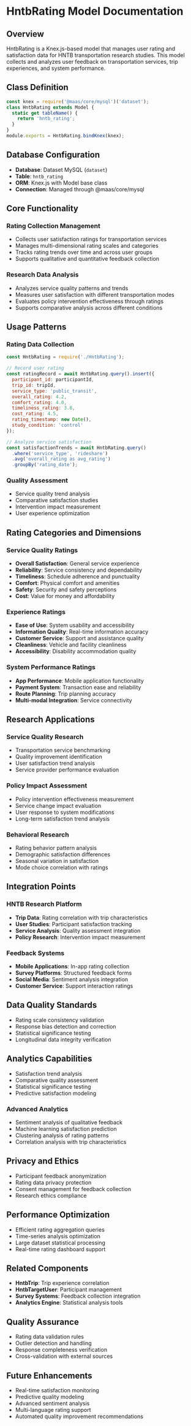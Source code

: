 # HntbRating Model Documentation

## Overview
HntbRating is a Knex.js-based model that manages user rating and satisfaction data for HNTB transportation research studies. This model collects and analyzes user feedback on transportation services, trip experiences, and system performance.

## Class Definition
```javascript
const knex = require('@maas/core/mysql')('dataset');
class HntbRating extends Model {
  static get tableName() {
    return 'hntb_rating';
  }
}
module.exports = HntbRating.bindKnex(knex);
```

## Database Configuration
- **Database**: Dataset MySQL (`dataset`)
- **Table**: `hntb_rating`
- **ORM**: Knex.js with Model base class
- **Connection**: Managed through @maas/core/mysql

## Core Functionality

### Rating Collection Management
- Collects user satisfaction ratings for transportation services
- Manages multi-dimensional rating scales and categories
- Tracks rating trends over time and across user groups
- Supports qualitative and quantitative feedback collection

### Research Data Analysis
- Analyzes service quality patterns and trends
- Measures user satisfaction with different transportation modes
- Evaluates policy intervention effectiveness through ratings
- Supports comparative analysis across different conditions

## Usage Patterns

### Rating Data Collection
```javascript
const HntbRating = require('./HntbRating');

// Record user rating
const ratingRecord = await HntbRating.query().insert({
  participant_id: participantId,
  trip_id: tripId,
  service_type: 'public_transit',
  overall_rating: 4.2,
  comfort_rating: 4.0,
  timeliness_rating: 3.8,
  cost_rating: 4.5,
  rating_timestamp: new Date(),
  study_condition: 'control'
});

// Analyze service satisfaction
const satisfactionTrends = await HntbRating.query()
  .where('service_type', 'rideshare')
  .avg('overall_rating as avg_rating')
  .groupBy('rating_date');
```

### Quality Assessment
- Service quality trend analysis
- Comparative satisfaction studies
- Intervention impact measurement
- User experience optimization

## Rating Categories and Dimensions

### Service Quality Ratings
- **Overall Satisfaction**: General service experience
- **Reliability**: Service consistency and dependability
- **Timeliness**: Schedule adherence and punctuality
- **Comfort**: Physical comfort and amenities
- **Safety**: Security and safety perceptions
- **Cost**: Value for money and affordability

### Experience Ratings
- **Ease of Use**: System usability and accessibility
- **Information Quality**: Real-time information accuracy
- **Customer Service**: Support and assistance quality
- **Cleanliness**: Vehicle and facility cleanliness
- **Accessibility**: Disability accommodation quality

### System Performance Ratings
- **App Performance**: Mobile application functionality
- **Payment System**: Transaction ease and reliability
- **Route Planning**: Trip planning accuracy
- **Multi-modal Integration**: Service connectivity

## Research Applications

### Service Quality Research
- Transportation service benchmarking
- Quality improvement identification
- User satisfaction trend analysis
- Service provider performance evaluation

### Policy Impact Assessment
- Policy intervention effectiveness measurement
- Service change impact evaluation
- User response to system modifications
- Long-term satisfaction trend analysis

### Behavioral Research
- Rating behavior pattern analysis
- Demographic satisfaction differences
- Seasonal variation in satisfaction
- Mode choice correlation with ratings

## Integration Points

### HNTB Research Platform
- **Trip Data**: Rating correlation with trip characteristics
- **User Studies**: Participant satisfaction tracking
- **Service Analysis**: Quality assessment integration
- **Policy Research**: Intervention impact measurement

### Feedback Systems
- **Mobile Applications**: In-app rating collection
- **Survey Platforms**: Structured feedback forms
- **Social Media**: Sentiment analysis integration
- **Customer Service**: Support interaction ratings

## Data Quality Standards
- Rating scale consistency validation
- Response bias detection and correction
- Statistical significance testing
- Longitudinal data integrity verification

## Analytics Capabilities
- Satisfaction trend analysis
- Comparative quality assessment
- Statistical significance testing
- Predictive satisfaction modeling

### Advanced Analytics
- Sentiment analysis of qualitative feedback
- Machine learning satisfaction prediction
- Clustering analysis of rating patterns
- Correlation analysis with trip characteristics

## Privacy and Ethics
- Participant feedback anonymization
- Rating data privacy protection
- Consent management for feedback collection
- Research ethics compliance

## Performance Optimization
- Efficient rating aggregation queries
- Time-series analysis optimization
- Large dataset statistical processing
- Real-time rating dashboard support

## Related Components
- **HntbTrip**: Trip experience correlation
- **HntbTargetUser**: Participant management
- **Survey Systems**: Feedback collection integration
- **Analytics Engine**: Statistical analysis tools

## Quality Assurance
- Rating data validation rules
- Outlier detection and handling
- Response completeness verification
- Cross-validation with external sources

## Future Enhancements
- Real-time satisfaction monitoring
- Predictive quality modeling
- Advanced sentiment analysis
- Multi-language rating support
- Automated quality improvement recommendations